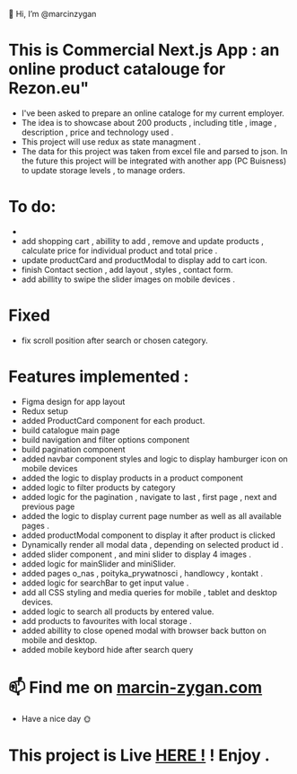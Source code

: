 👋 Hi, I’m @marcinzygan

# This is Commercial Next.js App : an online product catalouge for Rezon.eu"

- I've been asked to prepare an online cataloge for my current employer.
- The idea is to showcase about 200 products , including title , image , description , price and technology used .
- This project will use redux as state managment .
- The data for this project was taken from excel file and parsed to json. In the future this project will be integrated with another app (PC Buisness) to update storage levels , to manage orders.

# To do:

-
- add shopping cart , abillity to add , remove and update products , calculate price for individual product and total price .
- update productCard and productModal to display add to cart icon.
- finish Contact section , add layout , styles , contact form.
- add abillity to swipe the slider images on mobile devices .

# Fixed

- fix scroll position after search or chosen category.

# Features implemented :

- Figma design for app layout
- Redux setup
- added ProductCard component for each product.
- build catalogue main page
- build navigation and filter options component
- build pagination component
- added navbar component styles and logic to display hamburger icon on mobile devices
- added the logic to display products in a product component
- added logic to filter products by category
- added logic for the pagination , navigate to last , first page , next and previous page
- added the logic to display current page number as well as all available pages .
- added productModal component to display it after product is clicked
- Dynamically render all modal data , depending on selected product id .
- added slider component , and mini slider to display 4 images .
- added logic for mainSlider and miniSlider.
- added pages o_nas , poityka_prywatnosci , handlowcy , kontakt .
- added logic for searchBar to get input value .
- add all CSS styling and media queries for mobile , tablet and desktop devices.
- added logic to search all products by entered value.
- add products to favourites with local storage .
- added abillity to close opened modal with browser back button on mobile and desktop.
- added mobile keybord hide after search query

# 📫 Find me on <a href="https://marcin-zygan.com">marcin-zygan.com</a>

- Have a nice day 🌞

# This project is Live <a href="https://rezon-katalog.netlify.app/">HERE !</a> ! Enjoy .
